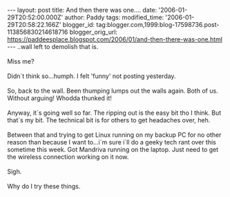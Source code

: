 \-\-- layout: post title: And then there was one\.... date:
\'2006-01-29T20:52:00.000Z\' author: Paddy tags: modified\_time:
\'2006-01-29T20:58:22.166Z\' blogger\_id:
tag:blogger.com,1999:blog-17598736.post-113856830214618716
blogger\_orig\_url:
https://paddeesplace.blogspot.com/2006/01/and-then-there-was-one.html
\-\-- ..wall left to demolish that is.\
\
Miss me?\
\
Didn\`t think so\...humph. I felt \'funny\' not posting yesterday.\
\
So, back to the wall. Been thumping lumps out the walls again. Both of
us. Without arguing! Whodda thunked it!\
\
Anyway, it\`s going well so far. The ripping out is the easy bit tho I
think. But that\`s my bit. The technical bit is for others to get
headaches over, heh.\
\
Between that and trying to get Linux running on my backup PC for no
other reason than because I want to\...i\`m sure i\`ll do a geeky tech
rant over this sometime this week. Got Mandriva running on the laptop.
Just need to get the wireless connection working on it now.\
\
Sigh.\
\
Why do I try these things.
